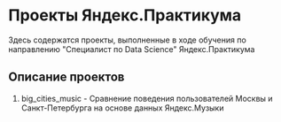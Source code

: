 # Проекты Яндекс.Практикума
Здесь содержатся проекты, выполненные в ходе обучения по направлению "Специалист по Data Science" Яндекс.Практикума
## Описание проектов
1. big_cities_music - Сравнение поведения пользователей Москвы и Санкт-Петербурга на основе данных Яндекс.Музыки
